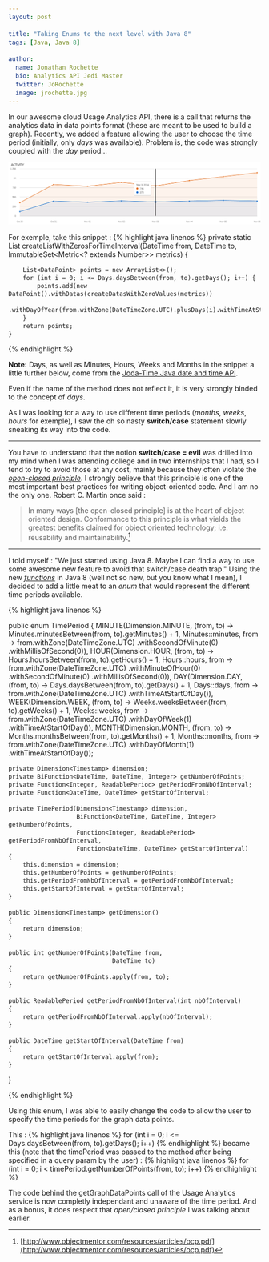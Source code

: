 ```yaml
---
layout: post

title: "Taking Enums to the next level with Java 8"
tags: [Java, Java 8]

author:
  name: Jonathan Rochette
  bio: Analytics API Jedi Master
  twitter: JoRochette
  image: jrochette.jpg
---
```



In our awesome cloud Usage Analytics API, there is a call that returns the analytics data in data points format (these are meant to be used to build a graph). Recently, we added a feature allowing the user to choose the time period (initially, only *days* was available). Problem is, the code was strongly coupled with the *day* period...

<!-- more -->

![image](/images/graphexemple.png)

For exemple, take this snippet :
{% highlight java linenos %}
private static List<DataPoint> createListWithZerosForTimeInterval(DateTime from,
                                                                  DateTime to,
                                                                  ImmutableSet<Metric<? extends Number>> metrics)
    {

        List<DataPoint> points = new ArrayList<>();
        for (int i = 0; i <= Days.daysBetween(from, to).getDays(); i++) {
            points.add(new DataPoint().withDatas(createDatasWithZeroValues(metrics))
                                      .withDayOfYear(from.withZone(DateTimeZone.UTC).plusDays(i).withTimeAtStartOfDay()));
        }
        return points;
    }
{% endhighlight %}

**Note:** Days, as well as Minutes, Hours, Weeks and Months in the snippet a little further below, come from the [Joda-Time Java date and time API](http://www.joda.org/joda-time/).

Even if the name of the method does not reflect it, it is very strongly binded to the concept of *days*.

As I was looking for a way to use different time periods (*months*, *weeks*, *hours* for exemple), I saw the oh so nasty **switch/case** statement slowly sneaking its way into the code.  

----------
You have to understand that the notion **switch/case = evil** was drilled into my mind when I was attending college and in two internships that I had, so I tend to try to avoid those at any cost, mainly because they often violate the [*open-closed principle*](http://en.wikipedia.org/wiki/Open/closed_principle). I strongly believe that this principle is one of the most important best practices for writing object-oriented code. And I am no the only one. Robert C. Martin once said :

> In many ways [the open-closed principle] is at the heart of object oriented design. Conformance to this principle is what yields the greatest benefits claimed for object oriented technology; i.e. reusability and maintainability.[^footnote]

  [^footnote]: [http://www.objectmentor.com/resources/articles/ocp.pdf](http://www.objectmentor.com/resources/articles/ocp.pdf)

------------
I told myself : "We just started using Java 8. Maybe I can find a way to use some awesome new feature to avoid that switch/case death trap." Using the new [*functions*](http://docs.oracle.com/javase/8/docs/api/java/util/function/package-summary.html) in Java 8 (well not so new, but you know what I mean), I decided to add a little meat to an *enum* that would represent the different time periods available.

{% highlight java linenos %}

public enum TimePeriod
{
    MINUTE(Dimension.MINUTE, 
           (from,
            to) -> Minutes.minutesBetween(from, to).getMinutes() + 1,
           Minutes::minutes, 
           from -> from.withZone(DateTimeZone.UTC)
                       .withSecondOfMinute(0)
                       .withMillisOfSecond(0)),
    HOUR(Dimension.HOUR,
         (from,
          to) -> Hours.hoursBetween(from, to).getHours() + 1,
         Hours::hours,
         from -> from.withZone(DateTimeZone.UTC)
                     .withMinuteOfHour(0)
                     .withSecondOfMinute(0)
                     .withMillisOfSecond(0)),
    DAY(Dimension.DAY,
        (from,
         to) -> Days.daysBetween(from, to).getDays() + 1,
        Days::days,
        from -> from.withZone(DateTimeZone.UTC)
                    .withTimeAtStartOfDay()),
    WEEK(Dimension.WEEK,
         (from,
          to) -> Weeks.weeksBetween(from, to).getWeeks() + 1,
         Weeks::weeks,
         from -> from.withZone(DateTimeZone.UTC)
                     .withDayOfWeek(1)
                     .withTimeAtStartOfDay()),
    MONTH(Dimension.MONTH,
          (from,
           to) -> Months.monthsBetween(from, to).getMonths() + 1,
          Months::months,
          from -> from.withZone(DateTimeZone.UTC)
                      .withDayOfMonth(1)
                      .withTimeAtStartOfDay());

    private Dimension<Timestamp> dimension;
    private BiFunction<DateTime, DateTime, Integer> getNumberOfPoints;
    private Function<Integer, ReadablePeriod> getPeriodFromNbOfInterval;
    private Function<DateTime, DateTime> getStartOfInterval;

    private TimePeriod(Dimension<Timestamp> dimension,
                       BiFunction<DateTime, DateTime, Integer> getNumberOfPoints,
                       Function<Integer, ReadablePeriod> getPeriodFromNbOfInterval,
                       Function<DateTime, DateTime> getStartOfInterval)
    {
        this.dimension = dimension;
        this.getNumberOfPoints = getNumberOfPoints;
        this.getPeriodFromNbOfInterval = getPeriodFromNbOfInterval;
        this.getStartOfInterval = getStartOfInterval;
    }

    public Dimension<Timestamp> getDimension()
    {
        return dimension;
    }

    public int getNumberOfPoints(DateTime from,
                                 DateTime to)
    {
        return getNumberOfPoints.apply(from, to);
    }

    public ReadablePeriod getPeriodFromNbOfInterval(int nbOfInterval)
    {
        return getPeriodFromNbOfInterval.apply(nbOfInterval);
    }

    public DateTime getStartOfInterval(DateTime from)
    {
        return getStartOfInterval.apply(from);
    }
}

{% endhighlight %}

Using this enum, I was able to easily change the code to allow the user to specify the time periods for the graph data points. 

This :
{% highlight java linenos %}
for (int i = 0; i <= Days.daysBetween(from, to).getDays(); i++)
{% endhighlight %}
became this (note that the timePeriod was passed to the method after being specified in a query param by the user) :
{% highlight java linenos %}
for (int i = 0; i < timePeriod.getNumberOfPoints(from, to); i++)
{% endhighlight %}

The code behind the getGraphDataPoints call of the Usage Analytics service is now completly independant and unaware of the time period. And as a bonus, it does respect that *open/closed principle* I was talking about earlier.
